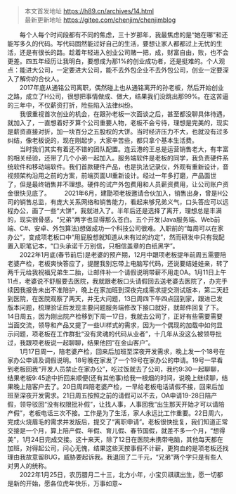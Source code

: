 
>本文首发地址 <https://h89.cn/archives/14.html>  
>最新更新地址 <https://gitee.com/chenjim/chenjimblog>

&emsp;&emsp;每个人每个时间段都有不同的焦虑，三十岁那年，我最焦虑的是“她在哪”和还能写多久的代码。写代码固然能过好自己的生活，要想让家人都都过上无忧的生活，还是有很长的路。趁着年轻进入创业公司赌一把，成，财富自由，败，也不会更差。四五年经历让我明白，要想成为那1%的创业成功者，还是挺难的。个人观点：能进大公司，一定要进大公司，能不去外包企业不去外包公司，创业一定要深入了解你的合伙人。  
&emsp;&emsp;2017年底从通铭公司离职，偶然碰上也从通铭离开的孙老板，然后开始创业之路，成立了H公司，很想把事情做成、做大，结果我们没跳出那99%。在这苦逼的三年中，不仅薪资打折，险些陷入法律纠纷。  
&emsp;&emsp;我很重视首次创业的机会，在跟孙老板一次面谈之后，甚至都没聊具体待遇，就加入了，一直想着好歹算个公司重要人物，老板不会亏待，理想是完美的，现实是薪资直接对折，加一块百分之五股权的大饼。当时经济压力不大，也就没有过多纠结，像老板说的，现在刚起步，大家辛苦些，都只拿个基本生活费。  
&emsp;&emsp;当时我们其实有着还不错的团队配置。连云港的王总是运营销售老大，有丰富的相关经验，还带了几个小弟一起加入。服务端软件是老板的同学，我负责硬件系统软件和移动端软件。我们首款硬件产品，也是执法记录仪，外观有重新设计，音视频架构沿用之前的方案，前端页面UI重新设计。经过一年多打磨，产品面世了，但是最终销售并不理想。硬件的试产外包费用和人员薪资费用，让公司账户资金很快见底了。
&emsp;&emsp;2021年6月，建勖项老板邀请合伙加入，销售出身，曾是H公司的销售总监，有庞大关系网络和销售能力，看起来够兄弟义气，口头答应可以远程办公，画了一些“大饼”，我就进入了。半年后还是选择了离开，理想总是丰满的，现实很骨感，“兄弟”两字也显得那么苍白。五个开发(Java服务端、Web前端、C#、安卓、外包算法)想做成功一个科技公司很难。入职前的“每周可以在家办公”，变成项老板口中“用屁股想就知道从未有过的约定”，然而研发中只有我配置入职笔记本，“口头承诺千万别信，只相信盖章的白纸黑字”。  
&emsp;&emsp;2022年1月底(春节前后)是老婆的预产期，12月中跟项老板提年前周五需要陪老婆产检，老板爽快答应了，提醒我别忘带上电脑写代码，还说要结娃娃亲，转了两千元给我祝福兄弟生二胎，让邮件补一个请假说明带薪不用走OA。1月11日上午11点，老婆说不舒服要去医院，我就跟老板口头请假回去送老婆去医院了，办完手续因我报告未出不准陪护，晚上在家加班到深夜完成需求提交测试版本，第二天赶到医院，在医院观察了两天，并无大问题，13日周四下午四点回到家，跟进已发版本问题，梳理验证后发现主要问题服务端修改下接口就好，就邮件回复了下。14日周五，因为刚出院产检移到下周一17日，我就去公司了，正好有些需要需要当面交流，领导和产品又提了一些UI样式的需求，因为一个偶现的加载中如何显示问题，项老板在工作群批“没有灵魂的代码从业者”，十几年从没这么被领导批过，我跟项老板说一起聊聊，结果他回“在金山客户”。  
&emsp;&emsp;1月17日周一，陪老婆产检，回来后加班至深夜开发需求，晚上发一个18号在家办公申请及调假说明。18号晚在家发了一个19号在家办公的申请。19号一早看到老板回我“开发人员禁止在家办公”，吃过饭就去了公司，我约9:30一起聊聊，结果老板9:45途中折回来顺便(还有其他事)给我一根烟的时间，说晚上继续聊，结果晚上陪客户去了。20日周四陪老婆产检，一早给老板电话请假不接，回来后加班至深夜开发需求。21日周五按照之前的请假可以不去，OA申请19-28日陪产假，领导驳回“没有权限批补假”，让找人事，人事回我“出生那天开始才可以请陪产假”，老板电话三次不接。工作是为了生活，家人永远比工作重要。22日周六，完成火烧眉毛的需求并发版后，提交了“离职申请”。老板很快批复，我们知道正常交接是一个月，算上陪产假、年假、育儿假、春节国假，就差不多一个月，“想得美”，1月24日完成交接。这十来天，除了12日在医院未携带电脑，其他每天都在加班，对得起公司，问心无愧，结果这些天按事假不计薪，更狗血的是项老板还找理由我故意留BUG，威胁要起诉我。我退回了二千元，“兄弟”两个字只是有些人对男人的统称。  
&emsp;&emsp;2022年1月25日，农历腊月二十三，北方小年，小宝贝祺祺出生，愿一切都是新的开始，愿各位虎年快乐，万事如意~

